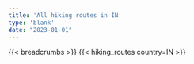 ```yaml
---
title: 'All hiking routes in IN'
type: 'blank'
date: "2023-01-01"
---
```


{{< breadcrumbs >}}
{{< hiking_routes country=IN >}}
